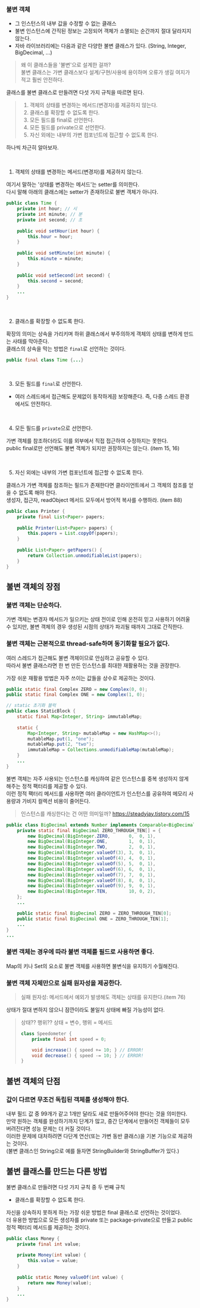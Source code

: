 ### 불변 객체

- 그 인스턴스의 내부 값을 수정할 수 없는 클래스
- 불변 인스턴스에 간직된 정보는 고정되어 객체가 소멸되는 순간까지 절대 달라지지 않는다.
- 자바 라이브러리에는 다음과 같은 다양한 불변 클래스가 있다. (String, Integer, BigDecimal, ...)

> 왜 이 클래스들을 '불변'으로 설계한 걸까?<br/>
> 불변 클래스는 가변 클래스보다 설계/구현/사용에 용이하며 오류가 생길 여지가 적고 훨씬 안전하다.

클래스를 불변 클래스로 만들려면 다섯 가지 규칙을 따르면 된다.

> 1. 객체의 상태를 변경하는 메서드(변경자)를 제공하지 않는다.<br/>
> 2. 클래스를 확장할 수 없도록 한다.<br/>
> 3. 모든 필드를 final로 선언한다.<br/>
> 4. 모든 필드를 private으로 선언한다.<br/>
> 5. 자신 외에는 내부의 가변 컴포넌트에 접근할 수 없도록 한다.<br/>

하나씩 차근히 알아보자.

<br/>

1. 객체의 상태를 변경하는 메서드(변경자)를 제공하지 않는다.

여기서 말하는 '상태를 변경하는 메서드'는 setter를 의미한다.<br/>
다시 말해 아래의 클래스에는 setter가 존재하므로 불변 객체가 아니다.

```java
public class Time {
    private int hour; // 시
    private int minute; // 분
    private int second; // 초
    
    public void setHour(int hour) {
        this.hour = hour;
    }
    
    public void setMinute(int minute) {
        this.minute = minute;
    }
    
    public void setSecond(int second) {
        this.second = second;
    }
    ...
}
```

<br/>

2. 클래스를 확장할 수 없도록 한다.

확장의 의미는 상속을 가리키며 하위 클래스에서 부주의하게 객체의 상태를 변하게 만드는 사태를 막아준다.<br/>
클래스의 상속을 막는  방법은 `final`로 선언하는 것이다.

```java
public final class Time {...}
```

<br/>

3. 모든 필드를 `final`로 선언한다.

- 여러 스레드에서 접근해도 문제없이 동작하게끔 보장해준다. 즉, 다중 스레드 환경에서도 안전하다.

<br/>

4. 모든 필드를 `private`으로 선언한다.

가변 객체를 참조하더라도 이를 외부에서 직접 접근하여 수정하지는 못한다.<br/>
public final로만 선언해도 불변 객체가 되지만 권장하지는 않는다. (item 15, 16)

<br/>

5. 자신 외에는 내부의 가변 컴포넌트에 접근할 수 없도록 한다.

클래스가 가변 객체를 참조하는 필드가 존재한다면 클라이언트에서 그 객체의 참조를 얻을 수 없도록 해야 한다.<br/>
생성자, 접근자, readObject 메서드 모두에서 방어적 복사를 수행하라. (item 88)

```java
public class Printer {
    private final List<Paper> papers;
    
    public Printer(List<Paper> papers) {
        this.papers = List.copyOf(papers);
    }
    
    public List<Paper> getPapers() {
        return Collection.unmodifiableList(papers);
    }
}
```

## 불변 객체의 장점

### 불변 객체는 단순하다.

가변 객체는 변경자 메서드가 일으키는 상태 전이로 인해 온전히 믿고 사용하기 어려울 수 있지만, 불변 객체의 경우 생성된 시점의 상태가 파괴될 때까지 그대로 간직한다.<br/>

### 불변 객체는 근본적으로 thread-safe하며 동기화할 필요가 없다.

여러 스레드가 접근해도 불변 객체이므로 안심하고 공유할 수 있다.<br/>
따라서 불변 클래스라면 한 번 만든 인스턴스를 최대한 재활용하는 것을 권장한다.

가장 쉬운 재활용 방법은 자주 쓰이는 값들을 상수로 제공하는 것이다.

```java
public static final Complex ZERO = new Complex(0, 0);
public static final Complex ONE = new Complex(1, 0);
```
```java
// static 초기화 블럭
public class StaticBlock {
    static final Map<Integer, String> immutableMap;
    
    static {
        Map<Integer, String> mutableMap = new HashMap<>();
        mutableMap.put(1, "one");
        mutableMap.put(2, "two");
        immutableMap = Collections.unmodifiableMap(mutableMap);
    }
    ...
}
```

불변 객체는 자주 사용되는 인스턴스를 캐싱하여 같은 인스턴스를 중복 생성하지 않게 해주는 정적 팩터리를 제공할 수 있다.<br/>
이런 정적 팩터리 메서드를 사용하면 여러 클라이언트가 인스턴스를 공유하여 메모리 사용량과 가비지 컬렉션 비용이 줄어든다.

> 인스턴스를 캐싱한다는 건 어떤 의미일까?
> https://steadyjay.tistory.com/15


```java
public class BigDecimal extends Number implements Comparable<BigDecimal> {
    private static final BigDecimal ZERO_THROUGH_TEN[] = {
        new BigDecimal(BigInteger.ZERO,       0,  0, 1),
        new BigDecimal(BigInteger.ONE,        1,  0, 1),
        new BigDecimal(BigInteger.TWO,        2,  0, 1),
        new BigDecimal(BigInteger.valueOf(3), 3,  0, 1),
        new BigDecimal(BigInteger.valueOf(4), 4,  0, 1),
        new BigDecimal(BigInteger.valueOf(5), 5,  0, 1),
        new BigDecimal(BigInteger.valueOf(6), 6,  0, 1),
        new BigDecimal(BigInteger.valueOf(7), 7,  0, 1),
        new BigDecimal(BigInteger.valueOf(8), 8,  0, 1),
        new BigDecimal(BigInteger.valueOf(9), 9,  0, 1),
        new BigDecimal(BigInteger.TEN,        10, 0, 2),
    };
    ...

    public static final BigDecimal ZERO = ZERO_THROUGH_TEN[0];
    public static final BigDecimal ONE = ZERO_THROUGH_TEN[1];
    ...
}
...
```

### 불변 객체는 경우에 따라 불변 객체를 필드로 사용하면 좋다.

Map의 키나 Set의 요소로 불변 객체를 사용하면 불변식을 유지하기 수월해진다.

### 불변 객체 자체만으로 실패 원자성을 제공한다.

> 실패 원자성: 메서드에서 예외가 발생해도 객체는 상태를 유지한다.(item 76)

상태가 절대 변하지 않으니 잠깐이라도 불일치 상태에 빠질 가능성이 없다.

> 상태?? 행위??
> 상태 = 변수, 행위 = 메서드
> 
> ```java
> class Speedometer {
>     private final int speed = 0;
>
>     void increase() { speed += 10; } // ERROR!
>     void decrease() { speed -= 10; } // ERROR!
> }
> ```

## 불변 객체의 단점

### 값이 다르면 무조건 독립된 객체를 생성해야 한다.

내부 필드 값 중 99개가 같고 1개만 달라도 새로 만들어주어야 한다는 것을 의미한다.<br/>
만약 원하는 객체를 완성하기까지 단계가 많고, 중간 단계에서 만들어진 객체들이 모두 버려진다면 성능 문제는 더 커질 것이다.<br/>
이러한 문제에 대처하려면 다단계 연산(또는 가변 동반 클래스)을 기본 기능으로 제공하는 것이다.<br/>
(불변 클래스인 String으로 예를 들자면 StringBuilder와 StringBuffer가 있다.)

## 불변 클래스를 만드는 다른 방법


불변 클래스로 만들려면 다섯 가지 규칙 중 두 번째 규칙

- 클래스를 확장할 수 없도록 한다.

자신을 상속하지 못하게 하는 가장 쉬운 방법은 final 클래스로 선언하는 것이었다.<br/>
더 유용한 방법으로 모든 생성자를 private 또는 package-private으로 만들고 public 정적 팩터리 메서드를 제공하는 것이다.

```java
public class Money {
    private final int value;
    
    private Money(int value) {
        this.value = value;
    }
    
    public static Money valueOf(int value) {
        return new Money(value);
    }
    ...
}
```
